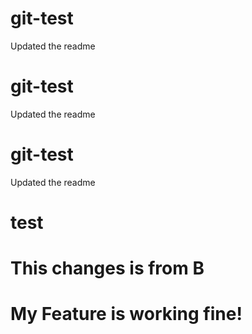 # git-test

Updated the readme

# git-test

Updated the readme

# git-test

Updated the readme

# test

# This changes is from B

# My Feature is working fine!
